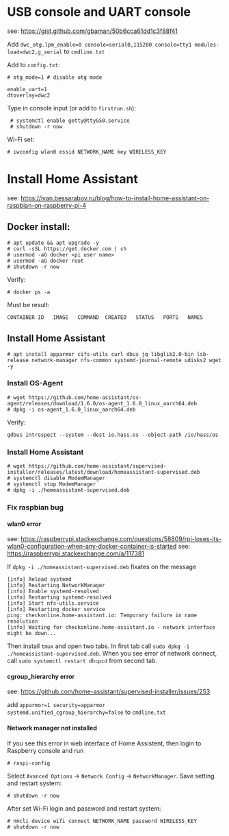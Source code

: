 # USB console and UART console

see: https://gist.github.com/gbaman/50b6cca61dd1c3f88f41

Add `dwc_otg.lpm_enable=0 console=serial0,115200 console=tty1 modules-load=dwc2,g_serial` to `cmdline.txt`

Add to `config.txt`:

~~~
# otg_mode=1 # disable otg mode

enable_uart=1
dtoverlay=dwc2
~~~

Type in console input (or add to `firstrun.sh`):

~~~
 # systemctl enable getty@ttyGS0.service
 # shutdown -r now
~~~

Wi-Fi set:

~~~
# iwconfig wlan0 essid NETWORK_NAME key WIRELESS_KEY
~~~

# Install Home Assistant

see: https://ivan.bessarabov.ru/blog/how-to-install-home-assistant-on-raspbian-on-raspberry-pi-4

## Docker install:

~~~
# apt update && apt upgrade -y
# curl -sSL https://get.docker.com | sh
# usermod -aG docker <pi user name>
# usermod -aG docker root
# shutdown -r now
~~~

Verify:

~~~
# docker ps -a
~~~

Must be result:

~~~
CONTAINER ID   IMAGE   COMMAND  CREATED   STATUS   PORTS   NAMES
~~~

## Install Home Assistant

~~~
# apt install apparmor cifs-utils curl dbus jq libglib2.0-bin lsb-release network-manager nfs-common systemd-journal-remote udisks2 wget -y
~~~

### Install OS-Agent

~~~
# wget https://github.com/home-assistant/os-agent/releases/download/1.6.0/os-agent_1.6.0_linux_aarch64.deb
# dpkg -i os-agent_1.6.0_linux_aarch64.deb
~~~

Verify:

~~~
gdbus introspect --system --dest io.hass.os --object-path /io/hass/os
~~~

### Install Home Assistant

~~~
# wget https://github.com/home-assistant/supervised-installer/releases/latest/download/homeassistant-supervised.deb
# systemctl disable ModemManager
# systemctl stop ModemManager
# dpkg -i ./homeassistant-supervised.deb
~~~

### Fix raspbian bug

#### wlan0 error

see: https://raspberrypi.stackexchange.com/questions/58809/rpi-loses-its-wlan0-configuration-when-any-docker-container-is-started
see: https://raspberrypi.stackexchange.com/a/117381

If `dpkg -i ./homeassistant-supervised.deb` fixates on the message

~~~
[info] Reload systemd
[info] Restarting NetworkManager
[info] Enable systemd-resolved
[info] Restarting systemd-resolved
[info] Start nfs-utils.service
[info] Restarting docker service
ping: checkonline.home-assistant.io: Temporary failure in name resolution
[info] Waiting for checkonline.home-assistant.io - network interface might be down...
~~~

Then install `tmux` and open two tabs. In first tab call `sudo dpkg -i ./homeassistant-supervised.deb`. When you see error of network connect, call `sudo systemctl restart dhcpcd` from second tab.

#### cgroup_hierarchy error

see: https://github.com/home-assistant/supervised-installer/issues/253

add `apparmor=1 security=apparmor systemd.unified_cgroup_hierarchy=false` to `cmdline.txt`

#### Network manager not installed

If you see this error in web interface of Home Assistent, then login to Raspberry console and run

~~~
# raspi-config
~~~

Select `Avanced Options` -> `Network Config` -> `NetworkManager`. Save setting and restart system:

~~~
# shutdown -r now
~~~

After set Wi-Fi login and password and restart system:

~~~
# nmcli device wifi connect NETWORK_NAME password WIRELESS_KEY
# shutdown -r now
~~~
